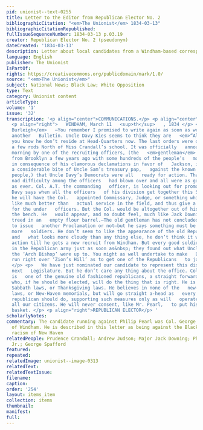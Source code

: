 ```yaml
---
pid: unionist--text-0255
title: Letter to the Editor from Republican Elector No. 2
bibliographicCitation: "<em>The Unionist</em> 1834-03-13"
bibliographicCitationRepublished: 
fullIssueSequenceNumber: 1834-03-13 p.03.19
creator: Republican Elector No. 2 (pseudonym)
dateCreated: '1834-03-13'
description: Letter about local candidates from a Windham-based correspondent
language: English
publisher: The Unionist
IsPartOf: 
rights: https://creativecommons.org/publicdomain/mark/1.0/
source: "<em>The Unionist</em>"
subject: National News; Black Law; White Opposition
type: Text
category: Unionist content
articleType: 
volume: '1'
issue: '32'
transcription: '<p align="center">COMMUNICATIONS.</p> <p align="center">No. 2.</p>
  <p align="right">   WINDHAM, March 11   <sup>th</sup>   , 1834 </p> <p>   <em>Mr.
  Burleigh</em>   —You remember I promised to write again as soon as we had received
  another   Bulletin. Uncle Davy Kies seems to think they are   <em>“All Hearty”</em>   but
  you know he don’t reside at Head-Quarters now. The last orders were dated   at Canterbury
  a few rods North of Miss Crandall’s school. It was officially   announced here this
  morning by one of the recruiting officers, (the   <em>gentleman</em>   who ran away
  from Brooklyn a few years ago with some hundreds of the people’s   money, and who,
  in consequence of his clamorous declamations in favor of   Jackson, is now enjoying
  a considerable bite of Uncle Sam’s treasury pap,   against the known wishes of the
  people,) that Uncle Davy’s Democrats were all   ready for action. That the misunderstanding
  nad difficulty among the officers   had blown over and all were as good friends
  as ever. Col. A.T. the commanding   officer, is looking out for promotion. Uncle
  Davy says when all the officers   of his division get together this Spring at New-Haven,
  he will have the Col.   appointed Commissary, Judge, or something which he will
  like much better than   actual service in the field, and thus give a better chance
  for the under   officers. But the Col. would be altogether out of his place, on
  the bench. He   would appear, and no doubt feel, much like Jack Downing’s mouse,
  treed in an   empty flour barrel.—The old gentleman has not concluded yet whether
  to issue   another Proclamation or not—but he says something must be done to procure
  more   soldiers. He don’t seem to like the appearance of the old Republican army,
  and   what looks more cloudy than any thing else, he don’t think it will do to come   into
  action till he gets a new recruit from Windham. But every good soldier   listed
  in the Republican army just as soon as&nbsp; they found out what Uncle   Davy and
  the ‘Arch Bishop’ were up to. You might as well undertake to make   Bull-Frog pond
  run right over ‘Zion’s Hill’ as to get one of the Republicans   to join the enemy.
  </p> <p>   We have just nominated our candidate to represent this district in the
  next   Legislature. But he don’t care any thing about the office. Col. Spafford
  is   one of the genuine old fashioned republicans, a straight forward, common sense   man,
  who, if he should be elected, will do the thing that is right. He is not   for abolishing
  Sabbath laws, or Thanksgiving laws. He believes in none of the   new-fangled black
  laws, or New-Haven memorials, but will go straight a-head as   every independent
  republican should do, supporting such measures only as will   operate equally upon
  all our citizens. He will never consent, like Mr. Pearl,   to put his eggs in Judson’s
  basket. </p> <p align="right">REPUBLICAN ELECTOR</p> '
scholarlyNotes: 
commentary: The candidate running against Philip Pearl was Col. George Spafford (1793-1848),
  of Windham. He is described in this letter as being against the Black Law and the
  racism of New Haven
relatedPeople: Prudence Crandall; Andrew Judson; Major Jack Downing; Philip Pearl
  Jr.; George Spafford
featured: 
repeated: 
relatedImage: unionist--image-0313
relatedText: 
relatedTextIssue: 
filename: 
caption: 
order: '254'
layout: items_item
collection: items
thumbnail: 
manifest: 
full: 
---
```

